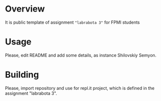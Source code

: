# Overview

It is public template of assignment `"labrabota 3"` for FPMI students

# Usage

Please, edit README and add some details, as instance Shilovskiy Semyon.

# Building

Please, import repository and use for repl.it project, which is defined in the assignment "labrabota 3".
